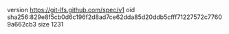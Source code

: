 version https://git-lfs.github.com/spec/v1
oid sha256:829e8f5cb0d6c196f2d8ad7ce62dda85d20ddb5cfff71227572c77609a662cb3
size 1231
